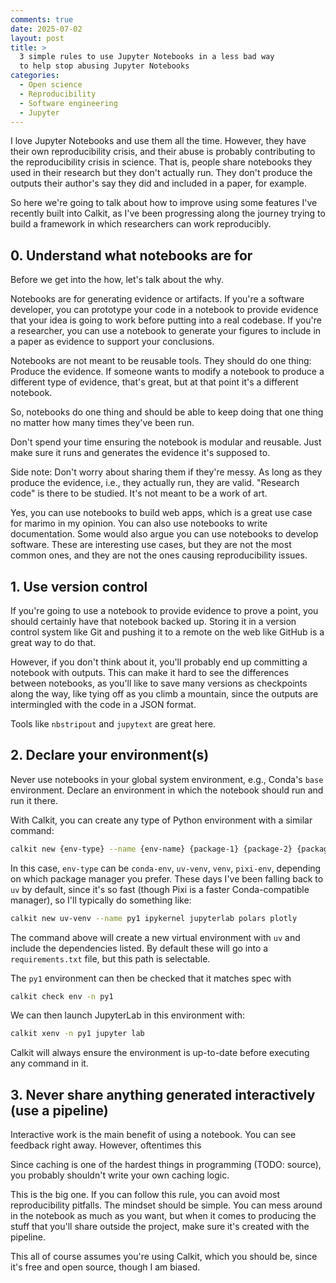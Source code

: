 ```yaml
---
comments: true
date: 2025-07-02
layout: post
title: >
  3 simple rules to use Jupyter Notebooks in a less bad way
  to help stop abusing Jupyter Notebooks
categories:
  - Open science
  - Reproducibility
  - Software engineering
  - Jupyter
---
```


I love Jupyter Notebooks and use them all the time.
However, they have their own reproducibility crisis,
and their abuse is probably contributing to the reproducibility
crisis in science.
That is,
people share notebooks they used in their research but they don't
actually run.
They don't produce the outputs their author's say they did
and included in a paper, for example.

So here we're going to talk about how to improve
using some features I've recently built into Calkit,
as I've been progressing along the journey trying to build a framework
in which researchers can work reproducibly.

## 0. Understand what notebooks are for

Before we get into the how, let's talk about the why.

Notebooks are for generating evidence or artifacts.
If you're a software developer,
you can prototype your code in a notebook to provide evidence that
your idea is going to work before putting into a real codebase.
If you're a researcher, you can use a notebook to generate your figures
to include in a paper as evidence to support your conclusions.

Notebooks are not meant to be reusable tools.
They should do one thing: Produce the evidence.
If someone wants to modify a notebook to produce a different type of
evidence, that's great, but at that point it's a different notebook.

So, notebooks do one thing and should be able to keep doing that one thing
no matter how many times they've been run.

Don't spend your time ensuring the notebook is modular and reusable.
Just make sure it runs and generates the evidence it's supposed to.

Side note: Don't worry about sharing them if they're messy.
As long as they produce the evidence, i.e., they actually run,
they are valid.
"Research code" is there to be studied.
It's not meant to be a work of art.

Yes, you can use notebooks to build web apps,
which is a great use case for marimo in my opinion.
You can also use notebooks to write documentation.
Some would also argue you can use notebooks to develop software.
These are interesting use cases, but they are not the most common ones,
and they are not the ones causing reproducibility issues.

## 1. Use version control

If you're going to use a notebook to provide evidence to prove a point,
you should certainly have that notebook backed up.
Storing it in a version control system like Git and pushing it to
a remote on the web like GitHub is a great way to do that.

However, if you don't think about it, you'll probably end up committing
a notebook with outputs.
This can make it hard to see the differences between notebooks,
as you'll like to save many versions as checkpoints along the way,
like tying off as you climb a mountain,
since the outputs are intermingled with the code in a JSON format.

Tools like `nbstripout` and `jupytext` are great here.

## 2. Declare your environment(s)

Never use notebooks in your global system environment,
e.g., Conda's `base` environment.
Declare an environment in which the notebook should run and run it there.

With Calkit, you can create any type of Python environment with a similar
command:

```sh
calkit new {env-type} --name {env-name} {package-1} {package-2} {package-3}
```

In this case, `env-type` can be `conda-env`, `uv-venv`, `venv`, `pixi-env`,
depending on which package manager you prefer.
These days I've been falling back to `uv` by default,
since it's so fast (though Pixi is a faster Conda-compatible manager),
so I'll typically do something like:

```sh
calkit new uv-venv --name py1 ipykernel jupyterlab polars plotly
```

The command above will create a new virtual environment with `uv`
and include the dependencies listed.
By default these will go into a `requirements.txt` file, but
this path is selectable.

The `py1` environment can then be checked that it matches spec with

```sh
calkit check env -n py1
```

We can then launch JupyterLab in this environment with:

```sh
calkit xenv -n py1 jupyter lab
```

Calkit will always ensure the environment is up-to-date before executing
any command in it.

## 3. Never share anything generated interactively (use a pipeline)

Interactive work is the main benefit of using a notebook.
You can see feedback right away.
However, oftentimes this

Since caching is one of the hardest things in programming (TODO: source),
you probably shouldn't write your own caching logic.

This is the big one.
If you can follow this rule,
you can avoid most reproducibility pitfalls.
The mindset should be simple.
You can mess around in the notebook as much as you want,
but when it comes to producing the stuff that you'll share outside the
project,
make sure it's created with the pipeline.

This all of course assumes you're using Calkit,
which you should be, since it's free and open source,
though I am biased.
